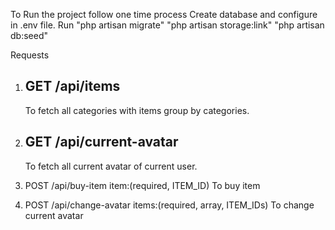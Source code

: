 To Run the project follow one time process
    Create database and configure in .env file.
    Run "php artisan migrate"
        "php artisan storage:link"
        "php artisan db:seed"
        

Requests
1. GET 
   /api/items
   -
   To fetch all categories with items group by categories.

2. GET 
   /api/current-avatar
   -
   To fetch all current avatar of current user.

3. POST
   /api/buy-item
   item:(required, ITEM_ID)
   To buy item

4. POST
   /api/change-avatar
   items:(required, array, ITEM_IDs)
   To change current avatar
    
